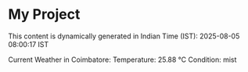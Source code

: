 # My Project

This content is dynamically generated in Indian Time (IST): 2025-08-05 08:00:17 IST


Current Weather in Coimbatore:
Temperature: 25.88 °C
Condition: mist
